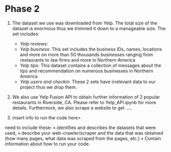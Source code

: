 # Phase 2

1. The dataset we use was downloaded from Yelp. The total size of the dataset is enormous thus we trimmed it down to a manageable size. The set includes:
    - *Yelp reviews*: 
    - *Yelp business*: This set includes the business IDs, names, locations and more on more than 50 thousands businesses ranging from restaurants to law firms and more in Northern America 
    - *Yelp tips*:  This dataset contains a collection of messages about the tips and recommendation on numerous businesses in Northern America
    - *Yelp users and checkin*: These 2 sets have irrelevant data to our project thus we drop them.
    
2. We also use Yelp Fusion API to obtain further information of 2 popular restaurants in Riverside, CA. Please refer to Yelp_API.ipynb for more details.
   Furthermore, we also scrape a website to get .....
   
3. insert info to run the code here>

need to include these:
• identifies and describes the datasets that were used,
• describe your web-crawler/scraper and the data that was obtained (how many pages, what
data was scraped from the pages, etc.)
• Contain information about how to run your code.
